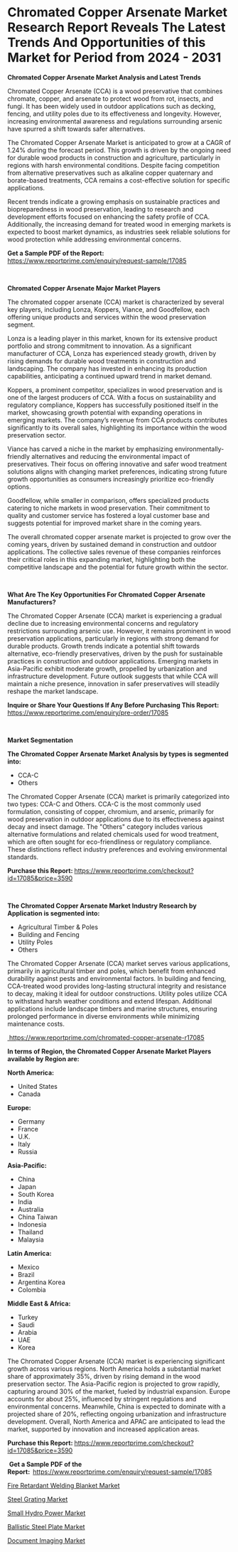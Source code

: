 <p><h1>Chromated Copper Arsenate Market Research Report Reveals The Latest Trends And Opportunities of this Market for Period from 2024 - 2031</h1></p><p><strong>Chromated Copper Arsenate Market Analysis and Latest Trends</strong></p>
<p><p>Chromated Copper Arsenate (CCA) is a wood preservative that combines chromate, copper, and arsenate to protect wood from rot, insects, and fungi. It has been widely used in outdoor applications such as decking, fencing, and utility poles due to its effectiveness and longevity. However, increasing environmental awareness and regulations surrounding arsenic have spurred a shift towards safer alternatives.</p><p>The Chromated Copper Arsenate Market is anticipated to grow at a CAGR of 1.24% during the forecast period. This growth is driven by the ongoing need for durable wood products in construction and agriculture, particularly in regions with harsh environmental conditions. Despite facing competition from alternative preservatives such as alkaline copper quaternary and borate-based treatments, CCA remains a cost-effective solution for specific applications.</p><p>Recent trends indicate a growing emphasis on sustainable practices and biopreparedness in wood preservation, leading to research and development efforts focused on enhancing the safety profile of CCA. Additionally, the increasing demand for treated wood in emerging markets is expected to boost market dynamics, as industries seek reliable solutions for wood protection while addressing environmental concerns.</p></p>
<p><strong>Get a Sample PDF of the Report:&nbsp;</strong> <a href="https://www.reportprime.com/enquiry/request-sample/17085?utm_campaign=1109&utm_medium=2&utm_source=Github&utm_content=ia&utm_term=24112024&utm_id=chromated-copper-arsenate">https://www.reportprime.com/enquiry/request-sample/17085</a></p>
<p>&nbsp;</p>
<p><strong>Chromated Copper Arsenate Major Market Players</strong></p>
<p><p>The chromated copper arsenate (CCA) market is characterized by several key players, including Lonza, Koppers, Viance, and Goodfellow, each offering unique products and services within the wood preservation segment.</p><p>Lonza is a leading player in this market, known for its extensive product portfolio and strong commitment to innovation. As a significant manufacturer of CCA, Lonza has experienced steady growth, driven by rising demands for durable wood treatments in construction and landscaping. The company has invested in enhancing its production capabilities, anticipating a continued upward trend in market demand.</p><p>Koppers, a prominent competitor, specializes in wood preservation and is one of the largest producers of CCA. With a focus on sustainability and regulatory compliance, Koppers has successfully positioned itself in the market, showcasing growth potential with expanding operations in emerging markets. The company’s revenue from CCA products contributes significantly to its overall sales, highlighting its importance within the wood preservation sector.</p><p>Viance has carved a niche in the market by emphasizing environmentally-friendly alternatives and reducing the environmental impact of preservatives. Their focus on offering innovative and safer wood treatment solutions aligns with changing market preferences, indicating strong future growth opportunities as consumers increasingly prioritize eco-friendly options.</p><p>Goodfellow, while smaller in comparison, offers specialized products catering to niche markets in wood preservation. Their commitment to quality and customer service has fostered a loyal customer base and suggests potential for improved market share in the coming years.</p><p>The overall chromated copper arsenate market is projected to grow over the coming years, driven by sustained demand in construction and outdoor applications. The collective sales revenue of these companies reinforces their critical roles in this expanding market, highlighting both the competitive landscape and the potential for future growth within the sector.</p></p>
<p>&nbsp;</p>
<p><strong>What Are The Key Opportunities For Chromated Copper Arsenate Manufacturers?</strong></p>
<p><p>The Chromated Copper Arsenate (CCA) market is experiencing a gradual decline due to increasing environmental concerns and regulatory restrictions surrounding arsenic use. However, it remains prominent in wood preservation applications, particularly in regions with strong demand for durable products. Growth trends indicate a potential shift towards alternative, eco-friendly preservatives, driven by the push for sustainable practices in construction and outdoor applications. Emerging markets in Asia-Pacific exhibit moderate growth, propelled by urbanization and infrastructure development. Future outlook suggests that while CCA will maintain a niche presence, innovation in safer preservatives will steadily reshape the market landscape.</p></p>
<p><strong>Inquire or Share Your Questions If Any Before Purchasing This Report:</strong> <a href="https://www.reportprime.com/enquiry/pre-order/17085?utm_campaign=1109&utm_medium=2&utm_source=Github&utm_content=ia&utm_term=24112024&utm_id=chromated-copper-arsenate">https://www.reportprime.com/enquiry/pre-order/17085</a></p>
<p>&nbsp;</p>
<p><strong>Market Segmentation</strong></p>
<p><strong>The Chromated Copper Arsenate Market Analysis by types is segmented into:</strong></p>
<p><ul><li>CCA-C</li><li>Others</li></ul></p>
<p><p>The Chromated Copper Arsenate (CCA) market is primarily categorized into two types: CCA-C and Others. CCA-C is the most commonly used formulation, consisting of copper, chromium, and arsenic, primarily for wood preservation in outdoor applications due to its effectiveness against decay and insect damage. The "Others" category includes various alternative formulations and related chemicals used for wood treatment, which are often sought for eco-friendliness or regulatory compliance. These distinctions reflect industry preferences and evolving environmental standards.</p></p>
<p><strong>Purchase this Report:&nbsp;</strong><a href="https://www.reportprime.com/checkout?id=17085&price=3590&utm_campaign=1109&utm_medium=2&utm_source=Github&utm_content=ia&utm_term=24112024&utm_id=chromated-copper-arsenate">https://www.reportprime.com/checkout?id=17085&price=3590</a></p>
<p>&nbsp;</p>
<p><strong>The Chromated Copper Arsenate Market Industry Research by Application is segmented into:</strong></p>
<p><ul><li>Agricultural Timber & Poles</li><li>Building and Fencing</li><li>Utility Poles</li><li>Others</li></ul></p>
<p><p>The Chromated Copper Arsenate (CCA) market serves various applications, primarily in agricultural timber and poles, which benefit from enhanced durability against pests and environmental factors. In building and fencing, CCA-treated wood provides long-lasting structural integrity and resistance to decay, making it ideal for outdoor constructions. Utility poles utilize CCA to withstand harsh weather conditions and extend lifespan. Additional applications include landscape timbers and marine structures, ensuring prolonged performance in diverse environments while minimizing maintenance costs.</p></p>
<p><a href="https://www.reportprime.com/chromated-copper-arsenate-r17085?utm_campaign=1109&utm_medium=2&utm_source=Github&utm_content=ia&utm_term=24112024&utm_id=chromated-copper-arsenate">&nbsp;https://www.reportprime.com/chromated-copper-arsenate-r17085</a></p>
<p><strong>In terms of Region, the Chromated Copper Arsenate Market Players available by Region are:</strong></p>
<p>
    <p> <strong> North America: </strong>
        <ul>
            <li>United States</li>
            <li>Canada</li>
        </ul>
        </p> 
    <p> <strong> Europe: </strong>
        <ul>
            <li>Germany</li>
            <li>France</li>
            <li>U.K.</li>
            <li>Italy</li>
            <li>Russia</li>
        </ul>
        </p> 
    <p> <strong> Asia-Pacific: </strong>
        <ul>
            <li>China</li>
            <li>Japan</li>
            <li>South Korea</li>
            <li>India</li>
            <li>Australia</li>
            <li>China Taiwan</li>
            <li>Indonesia</li>
            <li>Thailand</li>
            <li>Malaysia</li>
        </ul>
        </p> 
    <p> <strong> Latin America: </strong>
        <ul>
            <li>Mexico</li>
            <li>Brazil</li>
            <li>Argentina Korea</li>
            <li>Colombia</li>
        </ul>
        </p> 
    <p> <strong> Middle East & Africa: </strong>
        <ul>
            <li>Turkey</li>
            <li>Saudi</li>
            <li>Arabia</li>
            <li>UAE</li>
            <li>Korea</li>
        </ul>
    </p>
    </p>
<p><p>The Chromated Copper Arsenate (CCA) market is experiencing significant growth across various regions. North America holds a substantial market share of approximately 35%, driven by rising demand in the wood preservation sector. The Asia-Pacific region is projected to grow rapidly, capturing around 30% of the market, fueled by industrial expansion. Europe accounts for about 25%, influenced by stringent regulations and environmental concerns. Meanwhile, China is expected to dominate with a projected share of 20%, reflecting ongoing urbanization and infrastructure development. Overall, North America and APAC are anticipated to lead the market, supported by innovation and increased application areas.</p></p>
<p><strong>Purchase this Report: </strong><a href="https://www.reportprime.com/checkout?id=17085&price=3590&utm_campaign=1109&utm_medium=2&utm_source=Github&utm_content=ia&utm_term=24112024&utm_id=chromated-copper-arsenate">https://www.reportprime.com/checkout?id=17085&price=3590</a></p>
<p>&nbsp;<strong>Get a Sample PDF of the Report:&nbsp;&nbsp;</strong><a href="https://www.reportprime.com/enquiry/request-sample/17085?utm_campaign=1109&utm_medium=2&utm_source=Github&utm_content=ia&utm_term=24112024&utm_id=chromated-copper-arsenate">https://www.reportprime.com/enquiry/request-sample/17085</a></p>
<p><strong></strong></p>
<p><p><a href="https://www.linkedin.com/pulse/global-fire-retardant-welding-blanket-market-focus-product-5cvyc?utm_campaign=1109&utm_medium=2&utm_source=Github&utm_content=ia&utm_term=24112024&utm_id=chromated-copper-arsenate">Fire Retardant Welding Blanket Market</a></p><p><a href="https://github.com/wileonie19657/Market-Research-Report-List-1/blob/main/steel-grating-market.md?utm_campaign=1109&utm_medium=2&utm_source=Github&utm_content=ia&utm_term=24112024&utm_id=chromated-copper-arsenate">Steel Grating Market</a></p><p><a href="https://issuu.com/reportprime-2/docs/small-hydro-power-market-size-2030._2f4db80ee6d91b?utm_campaign=1109&utm_medium=2&utm_source=Github&utm_content=ia&utm_term=24112024&utm_id=chromated-copper-arsenate">Small Hydro Power Market</a></p><p><a href="https://www.linkedin.com/pulse/ballistic-steel-plate-market-global-insights-sales-a0aze?utm_campaign=1109&utm_medium=2&utm_source=Github&utm_content=ia&utm_term=24112024&utm_id=chromated-copper-arsenate">Ballistic Steel Plate Market</a></p><p><a href="https://issuu.com/reportprime-2/docs/document-imaging-market-size-2030.p_aedb457df0a099?utm_campaign=1109&utm_medium=2&utm_source=Github&utm_content=ia&utm_term=24112024&utm_id=chromated-copper-arsenate">Document Imaging Market</a></p></p>